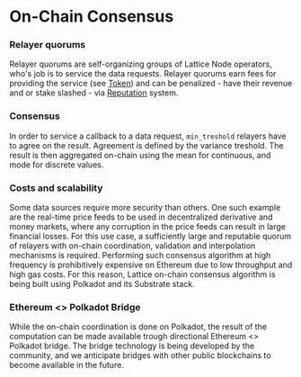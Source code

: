 <!--
order: 6
-->

# On-Chain Consensus

### Relayer quorums

Relayer quorums are self-organizing groups of Lattice Node operators, who's job is to service the data requests. Relayer quorums earn fees for providing the service (see [Token](/whitepaper/token.html#creating-a-quorum-of-relayers)) and can be penalized - have their revenue and or stake slashed - via [Reputation](/whitepaper/reputation) system.

### Consensus

In order to service a callback to a data request, `min_treshold` relayers have to agree on the result. Agreement is defined by the variance treshold. The result is then aggregated on-chain using the mean for continuous, and mode for discrete values.

### Costs and scalability

Some data sources require more security than others. One such example are the real-time price feeds to be used in decentralized derivative and money markets, where any corruption in the price feeds can result in large financial losses. For this use case, a sufficiently large and reputable quorum of relayers with on-chain coordination, validation and interpolation mechanisms is required. Performing such consensus algorithm at high frequency is prohibitively expensive on Ethereum due to low throughput and high gas costs. For this reason, Lattice on-chain consensus algorithm is being built using Polkadot and its Substrate stack.

### Ethereum <> Polkadot Bridge

While the on-chain coordination is done on Polkadot, the result of the computation can be made available trough directional Ethereum <> Polkadot bridge. The bridge technology is being developed by the community, and we anticipate bridges with other public blockchains to become available in the future.